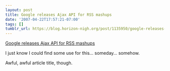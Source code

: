 ```yaml
---
layout: post
title: Google releases Ajax API for RSS mashups
date: '2007-04-22T17:57:21-07:00'
tags: []
tumblr_url: https://blog.horizon-nigh.org/post/1135950/google-releases-ajax-api-for-rss-mashups
---
```

[Google releases Ajax API for RSS mashups](http://arstechnica.com/news.ars/post/20070419-google-releases-ajax-api-for-rss-mashups.html)  

I just know I could find some use for this… someday… somehow.

Awful, awful article title, though.&nbsp;


